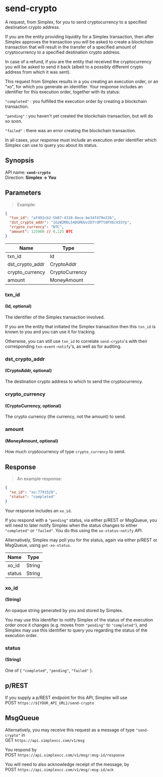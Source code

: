 # send-crypto #

A request, from Simplex, for you to send cryptocurrency to a specified destination crypto address.

If you are the entity providing liquidity for a Simplex transaction, then after Simplex approves the transaction you will be asked to create a blockchain transaction that will result in the transfer of a specified amount of cryptocurrency to a specified destination crypto address.

In case of a refund, if you are the entity that received the cryptocurrency you will be asked to send it back (albeit to a possibly different crypto address from which it was sent).

This request from Simplex results in a you creating an execution order, or an "xo", for which you generate an identifier. Your response includes an identifier for this execution order, together with its status:

`"completed"` : you fulfilled the execution order by creating a blockchain transaction.

`"pending"` : you haven't yet created the blockchain transaction, but will do so soon.

`"failed"` : there was an error creating the blockchain transaction.

In all cases, your response must include an execution order identifier which Simplex can use to query you about its status.

## Synopsis ##

API name: **`send-crypto`**  
Direction: **Simplex &rarr; You**

## Parameters ##

> Example:

```json
{
  "txn_id": "af492cb2-5b07-4318-8ece-be34f479e23b",
  "dst_crypto_addr": "1GzW2M6L54DGMUUv2DTrdPTt8PX6ck5SYp",
  "crypto_currency": "BTC",
  "amount": 125000 // 0.125 BTC
}
```

Name            | Type           |   |
--------------- | -------------- | - |
txn_id          | Id             |
dst_crypto_addr | CryptoAddr     |
crypto_currency | CryptoCurrency |
amount          | MoneyAmount    |

### txn_id ###
#### (Id, optional)

The identifier of the Simplex transaction involved.

If you are the entity that initiated the Simplex transaction then this `txn_id` is known to you and you can use it for tracking.

Otherwise, you can still use `txn_id` to correlate `send-crypto`'s with their corresponding `txn-event-notify`'s, as well as for auditing.

### dst_crypto_addr ###
#### (CryptoAddr, optional)

The destination crypto address to which to send the cryptocurrency.

### crypto_currency ###
#### (CryptoCurrency, optional)

The crypto currency (the currency, not the amount) to send.

### amount ###
#### (MoneyAmount, optional)

How much cryptocurrency of type `crypto_currency` to send.

## Response ##

> An example response:

```json
{
  "xo_id": "xo:7791528",
  "status": "completed"
}
```

Your response includes an `xo_id`.

If you respond with a `"pending"` status, via either p/REST or MsgQueue, you will need to later notify Simplex when the status changes to either `"completed"` or `"failed"`. You do this using the `xo-status-notify` API.

Alternatively, Simplex may poll you for the status, again via either p/REST or MsgQueue, using `get-xo-status`.

Name   | Type
------ | ----
xo_id  | String
status | String

### xo_id ###
#### (String)

An opaque string generated by you and stored by Simplex.

You may use this identifier to notify Simplex of the status of the execution order once it changes (e.g. moves from `"pending"` to `"completed"`), and Simplex may use this identifier to query you regarding the status of the execution order.

### status ###
#### (String)

One of { `"completed"`, `"pending"`, `"failed"` }.

## p/REST ##

If you supply a p/REST endpoint for this API, Simplex will use  
<span class="http-verb http-post">POST</span> `https://${YOUR_API_URL}/send-crypto`

## MsgQueue ##

Alternatively, you may receive this request as a message of type `"send-crypto"` in  
<span class="http-verb http-get">GET</span> `https://api.simplexcc.com/v1/msg`

You respond by  
<span class="http-verb http-post">POST</span> `https://api.simplexcc.com/v1/msg/:msg-id/response`

You will need to also acknowledge receipt of the message, by  
<span class="http-verb http-post">POST</span> `https://api.simplexcc.com/v1/msg/:msg-id/ack`

[modeline]: # ( vim: set ts=2 sw=2 expandtab wrap linebreak: )
